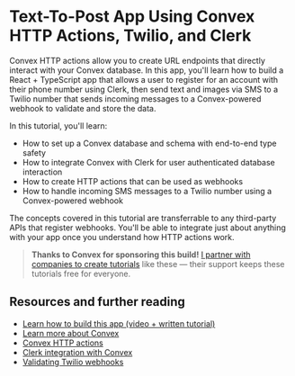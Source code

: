 # Text-To-Post App Using Convex HTTP Actions, Twilio, and Clerk

Convex HTTP actions allow you to create URL endpoints that directly interact with your Convex database. In this app, you'll learn how to build a React + TypeScript app that allows a user to register for an account with their phone number using Clerk, then send text and images via SMS to a Twilio number that sends incoming messages to a Convex-powered webhook to validate and store the data.

In this tutorial, you'll learn:

- How to set up a Convex database and schema with end-to-end type safety
- How to integrate Convex with Clerk for user authenticated database interaction
- How to create HTTP actions that can be used as webhooks
- How to handle incoming SMS messages to a Twilio number using a Convex-powered webhook

The concepts covered in this tutorial are transferrable to any third-party APIs that register webhooks. You'll be able to integrate just about anything with your app once you understand how HTTP actions work.

> **Thanks to Convex for sponsoring this build!** [I partner with companies to create tutorials](https://lwj.dev/partners) like these — their support keeps these tutorials free for everyone.

## Resources and further reading

- [Learn how to build this app (video + written tutorial)](https://lwj.dev/convex-actions)
- [Learn more about Convex](https://lwj.dev/convex)
- [Convex HTTP actions](https://docs.convex.dev/functions/http-actions)
- [Clerk integration with Convex](https://docs.convex.dev/auth/clerk)
- [Validating Twilio webhooks](https://www.twilio.com/docs/usage/webhooks/webhooks-security)
